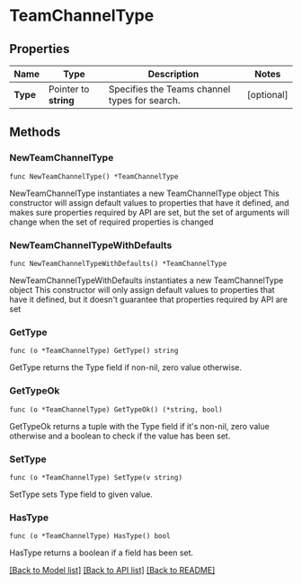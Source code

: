 # TeamChannelType

## Properties

Name | Type | Description | Notes
------------ | ------------- | ------------- | -------------
**Type** | Pointer to **string** | Specifies the Teams channel types for search. | [optional] 

## Methods

### NewTeamChannelType

`func NewTeamChannelType() *TeamChannelType`

NewTeamChannelType instantiates a new TeamChannelType object
This constructor will assign default values to properties that have it defined,
and makes sure properties required by API are set, but the set of arguments
will change when the set of required properties is changed

### NewTeamChannelTypeWithDefaults

`func NewTeamChannelTypeWithDefaults() *TeamChannelType`

NewTeamChannelTypeWithDefaults instantiates a new TeamChannelType object
This constructor will only assign default values to properties that have it defined,
but it doesn't guarantee that properties required by API are set

### GetType

`func (o *TeamChannelType) GetType() string`

GetType returns the Type field if non-nil, zero value otherwise.

### GetTypeOk

`func (o *TeamChannelType) GetTypeOk() (*string, bool)`

GetTypeOk returns a tuple with the Type field if it's non-nil, zero value otherwise
and a boolean to check if the value has been set.

### SetType

`func (o *TeamChannelType) SetType(v string)`

SetType sets Type field to given value.

### HasType

`func (o *TeamChannelType) HasType() bool`

HasType returns a boolean if a field has been set.


[[Back to Model list]](../README.md#documentation-for-models) [[Back to API list]](../README.md#documentation-for-api-endpoints) [[Back to README]](../README.md)



